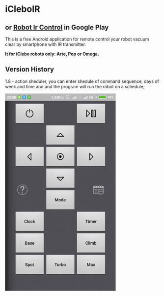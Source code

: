 
# iCleboIR
## or [Robot Ir Control](https://play.google.com/store/apps/details?id=com.wyfinger.icleboir) in Google Play

This is a free Android application for remote control your robot vacuum clear by smartphone with IR transmitter.

**It for iClebo robots only: Arte, Pop or Omega.**

## Version History

1.8 - action sheduler, you can enter shedule of command sequence, days of week and time and and the program will run the robot on a schedule;

![scheenshot](https://github.com/wyfinger/iCleboIR/blob/master/res/trash/ver18.png?raw=true)
